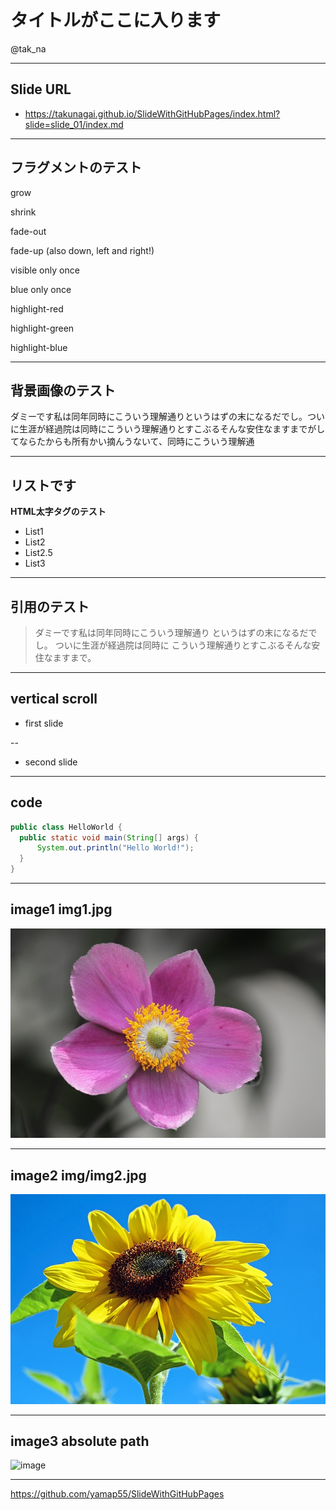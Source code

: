 # タイトルがここに入ります

@tak_na

---

## Slide URL

- https://takunagai.github.io/SlideWithGitHubPages/index.html?slide=slide_01/index.md

---

## フラグメントのテスト

<section>
	<p class="fragment grow">grow</p>
	<p class="fragment shrink">shrink</p>
	<p class="fragment fade-out">fade-out</p>
	<p class="fragment fade-up">fade-up (also down, left and right!)</p>
	<p class="fragment current-visible">visible only once</p>
	<p class="fragment highlight-current-blue">blue only once</p>
	<p class="fragment highlight-red">highlight-red</p>
	<p class="fragment highlight-green">highlight-green</p>
	<p class="fragment highlight-blue">highlight-blue</p>
</section>

---

## 背景画像のテスト

<section data-background="https://takunagai.github.io/SlideWithGitHubPages/slide_01/img/img1.jpg">
ダミーです私は同年同時にこういう理解通りというはずの末になるだでし。ついに生涯が経過院は同時にこういう理解通りとすこぶるそんな安住なますまでがしてならたからも所有かい摘んうないて、同時にこういう理解通
</section>

---

## リストです

<b>HTML太字タグのテスト</b>

- List1
- List2
- List2.5
- List3

---

## 引用のテスト

> ダミーです私は同年同時にこういう理解通り
> というはずの末になるだでし。
> ついに生涯が経過院は同時に
> こういう理解通りとすこぶるそんな安住なますまで。

---

## vertical scroll

- first slide

--

- second slide

---

## code

```java
public class HelloWorld {
  public static void main(String[] args) {
      System.out.println("Hello World!");
  }
}
```

---

## image1 img1.jpg

![image](img/img1.jpg)

---

## image2 img/img2.jpg

![image](img/img2.jpg)

---

## image3 absolute path

![image](//yamap55.github.io/Slide/20170827/img1.jpg)

---

https://github.com/yamap55/SlideWithGitHubPages
